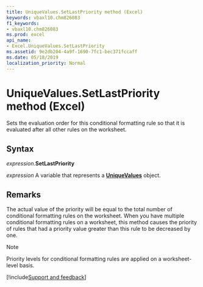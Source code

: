 ```yaml
---
title: UniqueValues.SetLastPriority method (Excel)
keywords: vbaxl10.chm826083
f1_keywords:
- vbaxl10.chm826083
ms.prod: excel
api_name:
- Excel.UniqueValues.SetLastPriority
ms.assetid: 9e2db204-4a9f-1690-7fc1-bec371fccaff
ms.date: 05/18/2019
localization_priority: Normal
---
```



# UniqueValues.SetLastPriority method (Excel)

Sets the evaluation order for this conditional formatting rule so that it is evaluated after all other rules on the worksheet.


## Syntax

_expression_.**SetLastPriority**

_expression_ A variable that represents a **[UniqueValues](Excel.UniqueValues.md)** object.


## Remarks

The actual value of the priority will be equal to the total number of conditional formatting rules on the worksheet. When you have multiple conditional formatting rules on a worksheet, this method causes the priority of rules that had a priority value greater than this rule to be decreased by one.

> [!NOTE] 
> Priority levels for conditional formatting rules are applied on a worksheet-level basis.




[!include[Support and feedback](~/includes/feedback-boilerplate.md)]